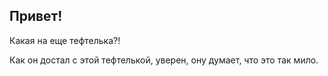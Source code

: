 ## Привет!

Какая на еще тефтелька?!

Как он достал с этой тефтелькой, уверен, ону думает, что это так мило. 
